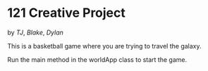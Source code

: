 
# 121 Creative Project

by *TJ*, *Blake*, *Dylan*

This is a basketball game where you are trying to travel the galaxy.

Run the main method in the worldApp class to start the game. 

